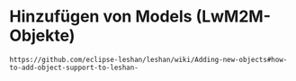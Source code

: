 

# Hinzufügen von Models (LwM2M-Objekte)
```
https://github.com/eclipse-leshan/leshan/wiki/Adding-new-objects#how-to-add-object-support-to-leshan-

```